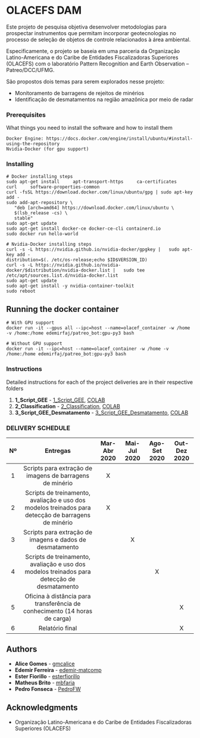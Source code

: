# OLACEFS DAM

Este projeto de pesquisa objetiva desenvolver metodologias para prospectar instrumentos que permitam incorporar geotecnologias no processo de seleção de objetos de controle relacionados à área ambiental.

Especificamente, o projeto se baseia em uma parceria da Organização Latino-Americana e do Caribe de Entidades Fiscalizadoras Superiores (OLACEFS) com o laboratório Pattern Recognition and Earth Observation – Patreo/DCC/UFMG.

São propostos dois temas para serem explorados nesse projeto:
  * Monitoramento de barragens de rejeitos de minérios
  * Identificação de desmatamentos na região amazônica por meio de radar


### Prerequisites

What things you need to install the software and how to install them

```
Docker Engine: https://docs.docker.com/engine/install/ubuntu/#install-using-the-repository
Nvidia-Docker (for gpu support)
```

### Installing

```
# Docker installing steps
sudo apt-get install     apt-transport-https     ca-certificates     curl     software-properties-common
curl -fsSL https://download.docker.com/linux/ubuntu/gpg | sudo apt-key add -
sudo add-apt-repository \
   "deb [arch=amd64] https://download.docker.com/linux/ubuntu \
   $(lsb_release -cs) \
   stable"
sudo apt-get update
sudo apt-get install docker-ce docker-ce-cli containerd.io
sudo docker run hello-world

# Nvidia-Docker installing steps
curl -s -L https://nvidia.github.io/nvidia-docker/gpgkey |   sudo apt-key add -
distribution=$(. /etc/os-release;echo $ID$VERSION_ID)
curl -s -L https://nvidia.github.io/nvidia-docker/$distribution/nvidia-docker.list |   sudo tee /etc/apt/sources.list.d/nvidia-docker.list
sudo apt-get update
sudo apt-get install -y nvidia-container-toolkit
sudo reboot
```

## Running the docker container

```
# With GPU support
docker run -it --gpus all --ipc=host --name=olacef_container -w /home -v /home:/home edemirfaj/patreo_bot:gpu-py3 bash

# Without GPU support
docker run -it --ipc=host --name=olacef_container -w /home -v /home:/home edemirfaj/patreo_bot:gpu-py3 bash
```

### Instructions

Detailed instructions for each of the project deliveries are in their respective folders
              
1. **1_Script_GEE** - [1_Script_GEE](https://github.com/edemir-matcomp/OLACEFS_DAM/tree/master/1_Script_GEE), [COLAB](https://colab.research.google.com/drive/1exOeSfbCkI0fIIj7hMdhyeY2A3qOiiSd)
2. **2_Classification** - [2_Classification](https://github.com/edemir-matcomp/OLACEFS_DAM/tree/master/2_Classification), [COLAB](https://colab.research.google.com/drive/1bdbsm5XSFl7y13JtAyu20-_wKTfDnqPG)
3. **3_Script_GEE_Desmatamento** - [3_Script_GEE_Desmatamento](https://github.com/edemir-matcomp/OLACEFS_DAM/tree/master/3_Script_GEE_Desmatamento), [COLAB](https://colab.research.google.com/drive/1gUg_rQLjoGIvsHHUu8LwdGkM0gf0uljo?usp=sharing)


### DELIVERY SCHEDULE

| Nº  | Entregas  | Mar-Abr 2020 | Mai-Jul 2020 | Ago-Set 2020 | Out-Dez 2020 
| :------------: |:---------------:| :-----:| :---------------:| :---------------:| :---------------: |
| 1 | Scripts para extração de imagens de barragens de minério | X |  |  |  |
| 2 | Scripts de treinamento, avaliação e uso dos modelos treinados para detecção de barragens de minério | X |  |  |  |
| 3 | Scripts para extração de imagens e dados de desmatamento |  | X |  |  |
| 4 | Scripts de treinamento, avaliação e uso dos modelos treinados para detecção de desmatamento |  |  | X |  |
| 5 | Oficina à distância para transferência de conhecimento  (14 horas de carga) |  |  |  | X |
| 6 | Relatório final |  |  |  | X |

## Authors

* **Alice Gomes** - [gmcalice](https://github.com/gmcalice)
* **Edemir Ferreira** - [edemir-matcomp](https://github.com/edemir-matcomp)
* **Ester Fiorillo** - [esterfiorillo](https://github.com/esterfiorillo)
* **Matheus Brito** - [mbfaria](https://github.com/mbfaria)
* **Pedro Fonseca** - [PedroFW](https://github.com/PedroFW)


## Acknowledgments

* Organização Latino-Americana e do Caribe de Entidades Fiscalizadoras Superiores (OLACEFS)


